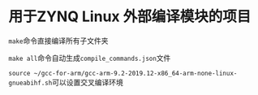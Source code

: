 <!--
 * @Description: 
 * @Version: 2.0
 * @Autor: ZZT
 * @Date: 2022-01-28 16:52:46
 * @LastEditors: ZZT
 * @LastEditTime: 2022-01-28 17:01:24
-->

# 用于ZYNQ Linux 外部编译模块的项目

`make`命令直接编译所有子文件夹

`make all`命令自动生成`compile_commands.json`文件

`source ~/gcc-for-arm/gcc-arm-9.2-2019.12-x86_64-arm-none-linux-gnueabihf.sh`可以设置交叉编译环境
